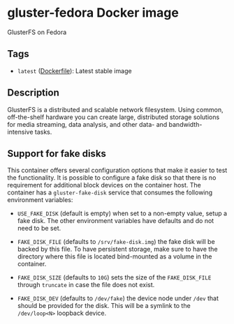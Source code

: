 # gluster-fedora Docker image

GlusterFS on Fedora

## Tags

* `latest` ([Dockerfile](https://github.com/jarrpa/gluster-containers/tree/fedora-update/Fedora)):
  Latest stable image

## Description

GlusterFS is a distributed and scalable network filesystem. Using common, off-the-shelf hardware you can create large, distributed storage solutions for media streaming, data analysis, and other data- and bandwidth-intensive tasks.

## Support for fake disks

This container offers several configuration options that make it easier to test
the functionality. It is possible to configure a fake disk so that there is no
requirement for additional block devices on the container host. The container
has a `gluster-fake-disk` service that consumes the following environment
variables:

- `USE_FAKE_DISK` (default is empty) when set to a non-empty value, setup a
  fake disk. The other environment variables have defaults and do not need to
  be set.

- `FAKE_DISK_FILE` (defaults to `/srv/fake-disk.img`) the fake disk will be
  backed by this file. To have persistent storage, make sure to have the
  directory where this file is located bind-mounted as a volume in the
  container.

- `FAKE_DISK_SIZE` (defaults to `10G`) sets the size of the `FAKE_DISK_FILE`
  through `truncate` in case the file does not exist.

- `FAKE_DISK_DEV` (defaults to `/dev/fake`) the device node under `/dev` that
  should be provided for the disk. This will be a symlink to the `/dev/loop<N>`
  loopback device.

